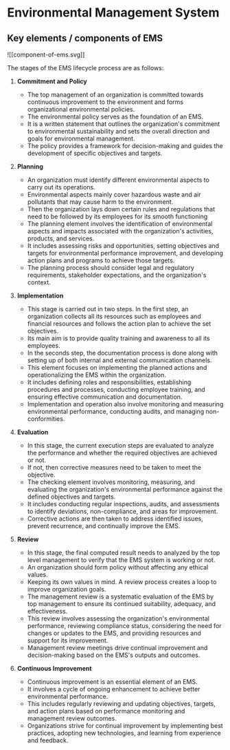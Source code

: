 # Environmental Management System

## Key elements / components of EMS

![[component-of-ems.svg]]

The stages of the EMS lifecycle process are as follows:

1. **Commitment and Policy** 
	- The top management of an organization is committed towards continuous improvement  to the environment and forms organizational environmental policies.
	- The environmental policy serves as the foundation of an EMS. 
	- It is a written statement that outlines the organization's commitment to environmental sustainability and sets the overall direction and goals for environmental management. 
	- The policy provides a framework for decision-making and guides the development of specific objectives and targets.

2. **Planning** 
	- An organization must identify different environmental aspects to carry out its operations. 
	- Environmental aspects mainly cover hazardous waste and air pollutants that may cause harm to the environment. 
	- Then the organization lays down certain rules and regulations that need to be followed by its employees for its smooth functioning
	- The planning element involves the identification of environmental aspects and impacts associated with the organization's activities, products, and services. 
	- It includes assessing risks and opportunities, setting objectives and targets for environmental performance improvement, and developing action plans and programs to achieve those targets. 
	- The planning process should consider legal and regulatory requirements, stakeholder expectations, and the organization's context.

3. **Implementation** 
	- This stage is carried out in two steps. In the first step, an organization collects all its resources such as employees and financial resources and follows the action plan to achieve the set objectives. 
	- Its main aim is to provide quality training and awareness to all its employees. 
	- In the seconds step, the documentation process is done along with setting up of both internal and external communication channels.
	- This element focuses on implementing the planned actions and operationalizing the EMS within the organization. 
	- It includes defining roles and responsibilities, establishing procedures and processes, conducting employee training, and ensuring effective communication and documentation. 
	- Implementation and operation also involve monitoring and measuring environmental performance, conducting audits, and managing non-conformities.

4. **Evaluation** 
	- In this stage, the current execution steps are evaluated to analyze the performance and whether the required objectives are achieved or not. 
	- If not, then corrective measures need to be taken to meet the objective.
	- The checking element involves monitoring, measuring, and evaluating the organization's environmental performance against the defined objectives and targets. 
	- It includes conducting regular inspections, audits, and assessments to identify deviations, non-compliance, and areas for improvement. 
	- Corrective actions are then taken to address identified issues, prevent recurrence, and continually improve the EMS.

5. **Review** 
	- In this stage, the final computed result needs to analyzed by the top level management to verify that the EMS system is working or not. 
	- An organization should form policy without affecting any ethical values. 
	- Keeping its own values in mind. A review process creates a loop to improve organization goals.
	- The management review is a systematic evaluation of the EMS by top management to ensure its continued suitability, adequacy, and effectiveness. 
	- This review involves assessing the organization's environmental performance, reviewing compliance status, considering the need for changes or updates to the EMS, and providing resources and support for its improvement. 
	- Management review meetings drive continual improvement and decision-making based on the EMS's outputs and outcomes.

6. **Continuous Improvement**
	- Continuous improvement is an essential element of an EMS. 
	- It involves a cycle of ongoing enhancement to achieve better environmental performance. 
	- This includes regularly reviewing and updating objectives, targets, and action plans based on performance monitoring and management review outcomes. 
	- Organizations strive for continual improvement by implementing best practices, adopting new technologies, and learning from experience and feedback.